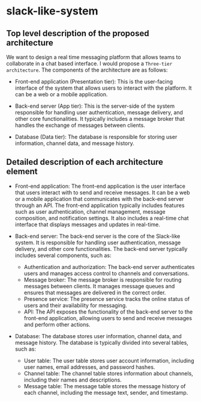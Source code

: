 # slack-like-system

## Top level description of the proposed architecture

We want to design a real time messaging platform that allows teams to collaborate in a chat based interface.
I would propose a `Three-tier architecture`.
The components of the architecture are as follows:

- Front-end application (Presentation tier): This is the user-facing interface of the system that allows users to interact with the platform. It can be a web or a mobile application.

- Back-end server (App tier): This is the server-side of the system responsible for handling user authentication, message delivery, and other core functionalities. It typically includes a message broker that handles the exchange of messages between clients.

- Database (Data tier): The database is responsible for storing user information, channel data, and message history.

## Detailed description of each architecture element

- Front-end application:
The front-end application is the user interface that users interact with to send and receive messages. It can be a web or a mobile application that communicates with the back-end server through an API. The front-end application typically includes features such as user authentication, channel management, message composition, and notification settings. It also includes a real-time chat interface that displays messages and updates in real-time.

- Back-end server:
The back-end server is the core of the Slack-like system. It is responsible for handling user authentication, message delivery, and other core functionalities. The back-end server typically includes several components, such as:

  - Authentication and authorization: The back-end server authenticates users and manages access control to channels and conversations.
  - Message broker: The message broker is responsible for routing messages between clients. It manages message queues and ensures that messages are delivered in the correct order.
  - Presence service: The presence service tracks the online status of users and their availability for messaging.
  - API: The API exposes the functionality of the back-end server to the front-end application, allowing users to send and receive messages and perform other actions.
- Database:
The database stores user information, channel data, and message history. The database is typically divided into several tables, such as:
  - User table: The user table stores user account information, including user names, email addresses, and password hashes.
  - Channel table: The channel table stores information about channels, including their names and descriptions.
  - Message table: The message table stores the message history of each channel, including the message text, sender, and timestamp.
